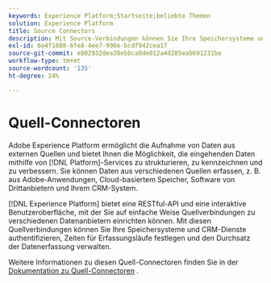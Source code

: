 ```yaml
---
keywords: Experience Platform;Startseite;beliebte Themen
solution: Experience Platform
title: Source Connectors
description: Mit Source-Verbindungen können Sie Ihre Speichersysteme und CRM-Dienste authentifizieren, Zeiten für Erfassungsläufe festlegen und den Durchsatz der Datenerfassung verwalten.
exl-id: 6e4f1688-6fe8-4ee7-996e-bcdf942cea17
source-git-commit: e802932dea38ebbca8de012a4d285eab691231be
workflow-type: tm+mt
source-wordcount: '135'
ht-degree: 24%

---
```


# Quell-Connectoren

Adobe Experience Platform ermöglicht die Aufnahme von Daten aus externen Quellen und bietet Ihnen die Möglichkeit, die eingehenden Daten mithilfe von [!DNL Platform]-Services zu strukturieren, zu kennzeichnen und zu verbessern. Sie können Daten aus verschiedenen Quellen erfassen, z. B. aus Adobe-Anwendungen, Cloud-basiertem Speicher, Software von Drittanbietern und Ihrem CRM-System.

[!DNL Experience Platform] bietet eine RESTful-API und eine interaktive Benutzeroberfläche, mit der Sie auf einfache Weise Quellverbindungen zu verschiedenen Datenanbietern einrichten können. Mit diesen Quellverbindungen können Sie Ihre Speichersysteme und CRM-Dienste authentifizieren, Zeiten für Erfassungsläufe festlegen und den Durchsatz der Datenerfassung verwalten.

Weitere Informationen zu diesen Quell-Connectoren finden Sie in der [Dokumentation zu Quell-Connectoren](../sources/home.md) .
